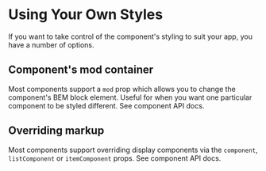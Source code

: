 # Using Your Own Styles
If you want to take control of the component's styling to suit your app, you have a number of options.

## Component's mod container
Most components support a `mod` prop which allows you to change the component's BEM block element. Useful for when you want one particular component to be styled different. See component API docs.

## Overriding markup
Most components support overriding display components via the `component`, `listComponent` or `itemComponent` props. See component API docs.
